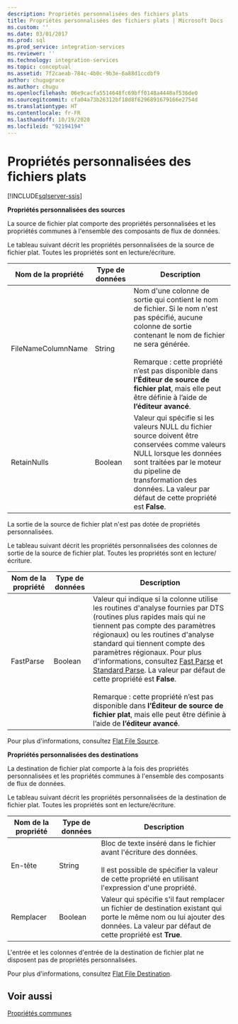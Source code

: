 ```yaml
---
description: Propriétés personnalisées des fichiers plats
title: Propriétés personnalisées des fichiers plats | Microsoft Docs
ms.custom: ''
ms.date: 03/01/2017
ms.prod: sql
ms.prod_service: integration-services
ms.reviewer: ''
ms.technology: integration-services
ms.topic: conceptual
ms.assetid: 7f2caeab-784c-4b0c-9b3e-6a88d1ccdbf9
author: chugugrace
ms.author: chugu
ms.openlocfilehash: 06e9cacfa5514648fc69bff0148a4448af536de0
ms.sourcegitcommit: cfa04a73b26312bf18d8f6296891679166e2754d
ms.translationtype: HT
ms.contentlocale: fr-FR
ms.lasthandoff: 10/19/2020
ms.locfileid: "92194194"
---
```

# <a name="flat-file-custom-properties"></a>Propriétés personnalisées des fichiers plats

[!INCLUDE[sqlserver-ssis](../../includes/applies-to-version/sqlserver-ssis.md)]


  **Propriétés personnalisées des sources**  
  
 La source de fichier plat comporte des propriétés personnalisées et les propriétés communes à l'ensemble des composants de flux de données.  
  
 Le tableau suivant décrit les propriétés personnalisées de la source de fichier plat. Toutes les propriétés sont en lecture/écriture.  
  
|Nom de la propriété|Type de données|Description|  
|-------------------|---------------|-----------------|  
|FileNameColumnName|String|Nom d'une colonne de sortie qui contient le nom de fichier. Si le nom n'est pas spécifié, aucune colonne de sortie contenant le nom de fichier ne sera générée.<br /><br /> Remarque : cette propriété n’est pas disponible dans **l’Éditeur de source de fichier plat**, mais elle peut être définie à l’aide de **l’éditeur avancé**.|  
|RetainNulls|Boolean|Valeur qui spécifie si les valeurs NULL du fichier source doivent être conservées comme valeurs NULL lorsque les données sont traitées par le moteur du pipeline de transformation des données. La valeur par défaut de cette propriété est **False**.|  
  
 La sortie de la source de fichier plat n'est pas dotée de propriétés personnalisées.  
  
 Le tableau suivant décrit les propriétés personnalisées des colonnes de sortie de la source de fichier plat. Toutes les propriétés sont en lecture/écriture.  
  
|Nom de la propriété|Type de données|Description|  
|-------------------|---------------|-----------------|  
|FastParse|Boolean|Valeur qui indique si la colonne utilise les routines d'analyse fournies par DTS (routines plus rapides mais qui ne tiennent pas compte des paramètres régionaux) ou les routines d'analyse standard qui tiennent compte des paramètres régionaux. Pour plus d'informations, consultez [Fast Parse](./parsing-data.md) et [Standard Parse](./parsing-data.md). La valeur par défaut de cette propriété est **False**.<br /><br /> Remarque : cette propriété n’est pas disponible dans **l’Éditeur de source de fichier plat**, mais elle peut être définie à l’aide de **l’éditeur avancé**.|  
  
 Pour plus d'informations, consultez [Flat File Source](../../integration-services/data-flow/flat-file-source.md).  
  
 **Propriétés personnalisées des destinations**  
  
 La destination de fichier plat comporte à la fois des propriétés personnalisées et les propriétés communes à l'ensemble des composants de flux de données.  
  
 Le tableau suivant décrit les propriétés personnalisées de la destination de fichier plat. Toutes les propriétés sont en lecture/écriture.  
  
|Nom de la propriété|Type de données|Description|  
|-------------------|---------------|-----------------|  
|En-tête|String|Bloc de texte inséré dans le fichier avant l'écriture des données.<br /><br /> Il est possible de spécifier la valeur de cette propriété en utilisant l'expression d'une propriété.|  
|Remplacer|Boolean|Valeur qui spécifie s'il faut remplacer un fichier de destination existant qui porte le même nom ou lui ajouter des données. La valeur par défaut de cette propriété est **True**.|  
  
 L'entrée et les colonnes d'entrée de la destination de fichier plat ne disposent pas de propriétés personnalisées.  
  
 Pour plus d'informations, consultez [Flat File Destination](../../integration-services/data-flow/flat-file-destination.md).  
  
## <a name="see-also"></a>Voir aussi  
 [Propriétés communes](./set-the-properties-of-a-data-flow-component.md)  
  
